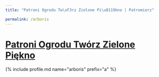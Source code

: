 ```yaml
---
title: "Patroni Ogrodu Tw\xF3rz Zielone Pi\u0119kno | Patromierz"

permalink: /arboris
---
```


# [Patroni Ogrodu Twórz Zielone Piękno](https://patronite.pl/arboris)

{% include profile.md name="arboris" prefix="a" %}
